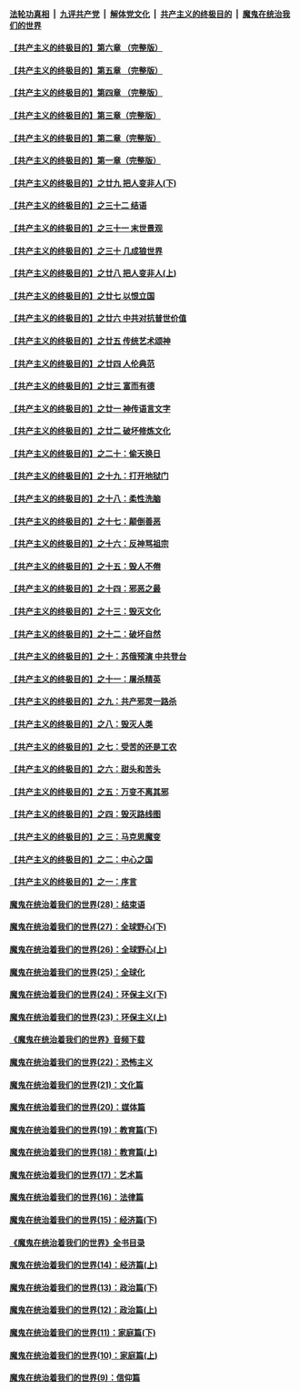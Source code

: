 ####  [法轮功真相](../../../../basic/blob/master/README.md?t=10152301) &nbsp;|&nbsp; [九评共产党](../../../../9ping.md/blob/master/README.md?t=10152301) &nbsp;|&nbsp; [解体党文化](../../../../jtdwh.md/blob/master/README.md?t=10152301)  &nbsp;|&nbsp; [共产主义的终极目的](../../../../gczydzjmd.md/blob/master/README.md?t=10152301) &nbsp;|&nbsp; [魔鬼在统治我们的世界](../../../../mgztzwmdsj.md/blob/master/README.md?t=10152301) 

#### [【共产主义的终极目的】第六章 （完整版）](../pages/nsc422/n11428913.md?t=10152301) 

#### [【共产主义的终极目的】第五章 （完整版）](../pages/nsc422/n11428912.md?t=10152301) 

#### [【共产主义的终极目的】第四章 （完整版）](../pages/nsc422/n11428907.md?t=10152301) 

#### [【共产主义的终极目的】第三章（完整版）](../pages/nsc422/n11428848.md?t=10152301) 

#### [【共产主义的终极目的】第二章（完整版）](../pages/nsc422/n11428831.md?t=10152301) 

#### [【共产主义的终极目的】第一章（完整版）](../pages/nsc422/n11417651.md?t=10152301) 

#### [【共产主义的终极目的】之廿九 把人变非人(下)](../pages/nsc422/n11344140.md?t=10152301) 

#### [【共产主义的终极目的】之三十二 结语](../pages/nsc422/n11360535.md?t=10152301) 

#### [【共产主义的终极目的】之三十一 末世景观](../pages/nsc422/n11351129.md?t=10152301) 

#### [【共产主义的终极目的】之三十 几成狼世界](../pages/nsc422/n11348280.md?t=10152301) 

#### [【共产主义的终极目的】之廿八 把人变非人(上)](../pages/nsc422/n11340492.md?t=10152301) 

#### [【共产主义的终极目的】之廿七 以恨立国](../pages/nsc422/n11336944.md?t=10152301) 

#### [【共产主义的终极目的】之廿六 中共对抗普世价值](../pages/nsc422/n11324785.md?t=10152301) 

#### [【共产主义的终极目的】之廿五 传统艺术颂神](../pages/nsc422/n11296396.md?t=10152301) 

#### [【共产主义的终极目的】之廿四 人伦典范](../pages/nsc422/n11296397.md?t=10152301) 

#### [【共产主义的终极目的】之廿三 富而有德](../pages/nsc422/n11283598.md?t=10152301) 

#### [【共产主义的终极目的】之廿一 神传语言文字](../pages/nsc422/n11263265.md?t=10152301) 

#### [【共产主义的终极目的】之廿二 破坏修炼文化](../pages/nsc422/n11245728.md?t=10152301) 

#### [【共产主义的终极目的】之二十：偷天换日](../pages/nsc422/n11238846.md?t=10152301) 

#### [【共产主义的终极目的】之十九：打开地狱门](../pages/nsc422/n11206376.md?t=10152301) 

#### [【共产主义的终极目的】之十八：柔性洗脑](../pages/nsc422/n11199994.md?t=10152301) 

#### [【共产主义的终极目的】之十七：颠倒善恶](../pages/nsc422/n11179782.md?t=10152301) 

#### [【共产主义的终极目的】之十六：反神骂祖宗](../pages/nsc422/n11166798.md?t=10152301) 

#### [【共产主义的终极目的】之十五：毁人不倦](../pages/nsc422/n11166792.md?t=10152301) 

#### [【共产主义的终极目的】之十四：邪恶之最](../pages/nsc422/n11150249.md?t=10152301) 

#### [【共产主义的终极目的】之十三：毁灭文化](../pages/nsc422/n11135227.md?t=10152301) 

#### [【共产主义的终极目的】之十二：破坏自然](../pages/nsc422/n11135214.md?t=10152301) 

#### [【共产主义的终极目的】之十：苏俄预演 中共登台](../pages/nsc422/n11118424.md?t=10152301) 

#### [【共产主义的终极目的】之十一：屠杀精英](../pages/nsc422/n11118442.md?t=10152301) 

#### [【共产主义的终极目的】之九：共产邪灵一路杀](../pages/nsc422/n11114139.md?t=10152301) 

#### [【共产主义的终极目的】之八：毁灭人类](../pages/nsc422/n11108503.md?t=10152301) 

#### [【共产主义的终极目的】之七：受苦的还是工农](../pages/nsc422/n11101809.md?t=10152301) 

#### [【共产主义的终极目的】之六：甜头和苦头](../pages/nsc422/n11096971.md?t=10152301) 

#### [【共产主义的终极目的】之五：万变不离其邪](../pages/nsc422/n11091285.md?t=10152301) 

#### [【共产主义的终极目的】之四：毁灭路线图](../pages/nsc422/n11086284.md?t=10152301) 

#### [【共产主义的终极目的】之三：马克思魔变](../pages/nsc422/n11061941.md?t=10152301) 

#### [【共产主义的终极目的】之二：中心之国](../pages/nsc422/n11047728.md?t=10152301) 

#### [【共产主义的终极目的】之一：序言](../pages/nsc422/n11086077.md?t=10152301) 

#### [魔鬼在统治着我们的世界(28)：结束语](../pages/nsc422/n10936246.md?t=10152301) 

#### [魔鬼在统治着我们的世界(27)：全球野心(下)](../pages/nsc422/n10928319.md?t=10152301) 

#### [魔鬼在统治着我们的世界(26)：全球野心(上)](../pages/nsc422/n10900318.md?t=10152301) 

#### [魔鬼在统治着我们的世界(25)：全球化](../pages/nsc422/n10788205.md?t=10152301) 

#### [魔鬼在统治着我们的世界(24)：环保主义(下)](../pages/nsc422/n10695307.md?t=10152301) 

#### [魔鬼在统治着我们的世界(23)：环保主义(上)](../pages/nsc422/n10688613.md?t=10152301) 

#### [《魔鬼在统治着我们的世界》音频下载](../pages/nsc422/n10635553.md?t=10152301) 

#### [魔鬼在统治着我们的世界(22)：恐怖主义](../pages/nsc422/n10614727.md?t=10152301) 

#### [魔鬼在统治着我们的世界(21)：文化篇](../pages/nsc422/n10597706.md?t=10152301) 

#### [魔鬼在统治着我们的世界(20)：媒体篇](../pages/nsc422/n10586579.md?t=10152301) 

#### [魔鬼在统治着我们的世界(19)：教育篇(下)](../pages/nsc422/n10564808.md?t=10152301) 

#### [魔鬼在统治着我们的世界(18)：教育篇(上)](../pages/nsc422/n10526970.md?t=10152301) 

#### [魔鬼在统治着我们的世界(17)：艺术篇](../pages/nsc422/n10499093.md?t=10152301) 

#### [魔鬼在统治着我们的世界(16)：法律篇](../pages/nsc422/n10485969.md?t=10152301) 

#### [魔鬼在统治着我们的世界(15)：经济篇(下)](../pages/nsc422/n10469975.md?t=10152301) 

#### [《魔鬼在统治着我们的世界》全书目录](../pages/nsc422/n10464261.md?t=10152301) 

#### [魔鬼在统治着我们的世界(14)：经济篇(上)](../pages/nsc422/n10457370.md?t=10152301) 

#### [魔鬼在统治着我们的世界(13)：政治篇(下)](../pages/nsc422/n10448270.md?t=10152301) 

#### [魔鬼在统治着我们的世界(12)：政治篇(上)](../pages/nsc422/n10444576.md?t=10152301) 

#### [魔鬼在统治着我们的世界(11)：家庭篇(下)](../pages/nsc422/n10440961.md?t=10152301) 

#### [魔鬼在统治着我们的世界(10)：家庭篇(上)](../pages/nsc422/n10435448.md?t=10152301) 

#### [魔鬼在统治着我们的世界(9)：信仰篇](../pages/nsc422/n10432159.md?t=10152301) 

